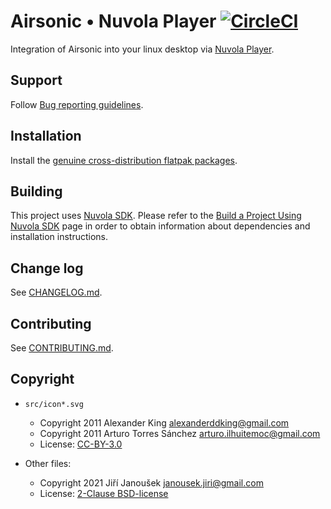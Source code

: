 Airsonic • Nuvola Player [![CircleCI](https://circleci.com/gh/tiliado/nuvola-app-airsonic/tree/master.svg?style=svg)](https://circleci.com/gh/tiliado/nuvola-app-airsonic/tree/master)
===========================

Integration of Airsonic into your linux desktop via
[Nuvola Player](https://github.com/tiliado/nuvolaplayer).

Support
-------

Follow [Bug reporting guidelines](https://github.com/tiliado/nuvolaruntime/wiki/Bug-Reporting-Guidelines).

Installation
------------

Install the [genuine cross-distribution flatpak packages](https://nuvola.tiliado.eu/app/airsonic/).

Building
--------

This project uses [Nuvola SDK](https://github.com/tiliado/nuvolasdk#create-new-project). Please refer to
the [Build a Project Using Nuvola SDK](https://github.com/tiliado/nuvolasdk#build-a-project-using-nuvola-sdk)
page in order to obtain information about dependencies and installation instructions.

Change log
----------

See [CHANGELOG.md](./CHANGELOG.md).

Contributing
------------

See [CONTRIBUTING.md](./CONTRIBUTING.md).

Copyright
---------

  - `src/icon*.svg`
    + Copyright 2011 Alexander King <alexanderddking@gmail.com>
    + Copyright 2011 Arturo Torres Sánchez <arturo.ilhuitemoc@gmail.com>
    + License: [CC-BY-3.0](./LICENSE-CC-BY.txt)

  - Other files:
    + Copyright 2021 Jiří Janoušek <janousek.jiri@gmail.com>
    + License: [2-Clause BSD-license](./LICENSE-BSD.txt)
